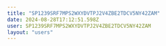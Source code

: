 ```yaml
---
title: "SP1239SRF7MPS2WXYDVTPJ2V4ZBE2TDCV5NY42ZAM"
date: 2024-08-28T17:12:51.598Z
user: SP1239SRF7MPS2WXYDVTPJ2V4ZBE2TDCV5NY42ZAM
layout: "users"
---
```

    